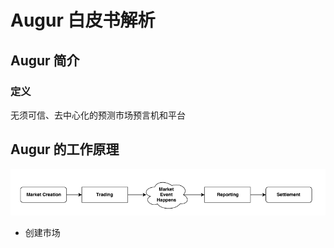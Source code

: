 # Augur 白皮书解析

## Augur 简介

### 定义

无须可信、去中心化的预测市场预言机和平台



## Augur 的工作原理

![work flow](https://raw.githubusercontent.com/Whisker17/ImageStoreService/main/image-20211001223958757.png)

- 创建市场

  

